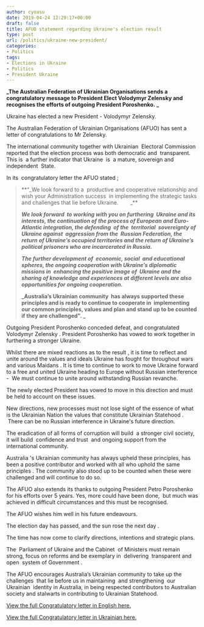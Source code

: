 ```yaml
---
author: cyoasu
date: 2019-04-24 12:29:17+00:00
draft: false
title: AFUO statement regarding Ukraine's election result
type: post
url: /politics/ukraine-new-president/
categories:
- Politics
tags:
- Elections in Ukraine
- Politics
- President Ukraine
---
```


**_The Australian Federation of Ukrainian Organisations sends a congratulatory message to President Elect Volodymyr Zelensky and recognises the efforts of outgoing President Poroshenko. _**


Ukraine has elected a new President - Volodymyr Zelensky.

The Australian Federation of Ukrainian Organisations (AFUO) has sent a letter of congratulations to Mr Zelensky.

The international community together with Ukrainian  Electoral Commission reported that the election process was both democratic and  transparent.  This is  a further indicator that Ukraine  is  a mature, sovereign and independent  State.

In its  congratulatory letter the AFUO stated ;


<blockquote>**“_We look forward to a  productive and cooperative relationship and wish your Administration success  in implementing the strategic tasks and challenges that lie before Ukraine.        _**

**_We look forward  to working with you on furthering  Ukraine and its interests, the continuation of the process of European and Euro-Atlantic integration, the defending  of the  territorial  sovereignty of Ukraine against  aggression from the  Russian Federation, the return of Ukraine’s occupied territories and the return of Ukraine’s  political prisoners who are incarcerated in Russia._**

**_The further development of  economic, social  and educational spheres, the ongoing cooperation with Ukraine’s diplomatic missions in  enhancing the positive image of  Ukraine and the sharing of knowledge and experiences at different levels are also opportunities for ongoing cooperation._**

**_Australia’s Ukrainian community  has always supported these principles and is ready to continue to cooperate in  implementing  our common principles, values and plan and stand up to be counted if they are challenged". _**</blockquote>


Outgoing President Poroshenko conceded defeat, and congratulated Volodymyr Zelensky . President Poroshenko has vowed to work together in furthering a stronger Ukraine.

Whilst there are mixed reactions as to the result , it is time to reflect and unite around the values and ideals Ukraine has fought for throughout wars and various Maidans . It is time to continue to work to move Ukraine forward to a free and united Ukraine heading to Europe without Russian interference -  We must continue to unite around withstanding Russian revanche.

The newly elected President has vowed to move in this direction and must be held to account on these issues.

New directions, new processes must not lose sight of the essence of what is the Ukrainian Nation the values that constitute Ukrainian Statehood .  There can be no Russian interference in Ukraine's future direction.

The eradication of all forms of corruption will build  a stronger civil society, it will build  confidence and trust  and ongoing support from the international community.

Australia 's Ukrainian community has always upheld these principles, has been a positive contributor and worked with all who uphold the same principles . The community also stood up to be counted when these were challenged and will continue to do so.

The AFUO also extends its thanks to outgoing President Petro Poroshenko for his efforts over 5 years. Yes, more could have been done,  but much was achieved in difficult circumstances and this must be recognised.

The AFUO wishes him well in his future endeavours.

The election day has passed, and the sun rose the next day .

The time has now come to clarify directions, intentions and strategic plans.

The  Parliament of Ukraine and the Cabinet  of Ministers must remain strong, focus on reforms and be exemplary in  delivering  transparent and open  system of Government .

The AFUO encourages Australia’s Ukrainian community to take up the challenges  that lie before us in maintaining  and strengthening  our Ukrainian  identity in Australia, in being respected contributors to Australian society and stalwarts in contributing to Ukrainian Statehood.

[View the full Congratulatory letter in English here.](http://www.ozeukes.com/wp-content/uploads/2019/04/GREETING-V-ZELENSKY-ENG.pdf)

[View the full Congratulatory letter in Ukrainian here.](http://www.ozeukes.com/wp-content/uploads/2019/04/ПРИВІТАННЯ-ВОЛОДИМИРУ-ЗЕЛЕНСЬКОМУ-СУОА-.pdf)

